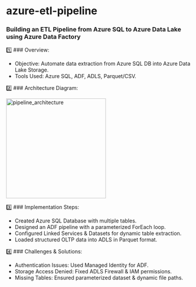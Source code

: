 # azure-etl-pipeline

### Building an ETL Pipeline from Azure SQL to Azure Data Lake using Azure Data Factory

1️⃣ ### Overview:

- Objective: Automate data extraction from Azure SQL DB into Azure Data Lake Storage.
- Tools Used: Azure SQL, ADF, ADLS, Parquet/CSV.


2️⃣ ### Architecture Diagram:

<img width="270" alt="pipeline_architecture" src="https://github.com/user-attachments/assets/43367168-3206-406c-8720-4c751349a3e4" />



3️⃣ ### Implementation Steps:

- Created Azure SQL Database with multiple tables.
- Designed an ADF pipeline with a parameterized ForEach loop.
- Configured Linked Services & Datasets for dynamic table extraction.
- Loaded structured OLTP data into ADLS in Parquet format.


4️⃣ ### Challenges & Solutions:

- Authentication Issues: Used Managed Identity for ADF.
- Storage Access Denied: Fixed ADLS Firewall & IAM permissions.
- Missing Tables: Ensured parameterized dataset & dynamic file paths.
